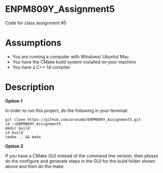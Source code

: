 # ENPM809Y_Assignment5
Code for class assignment #5

# Assumptions
 - You are running a computer with Windows/ Ubuntu/ Mac
 - You have the CMake build system installed on your machine
 - You have a C++ 14 compiler
 
# Description
**Option 1**

In order to run this project, do the following in your terminal:
```
git clone https://github.com/arunumd/ENPM809Y_Assignment5.git
cd ~\ENPM809Y_Assignment5
mkdir build
cd build
cmake .. && make
```

**Option 2**

If you have a CMake GUI instead of the command line version, then
please do the configure and generate steps in the GUI for the build folder
shown above and then do the make
